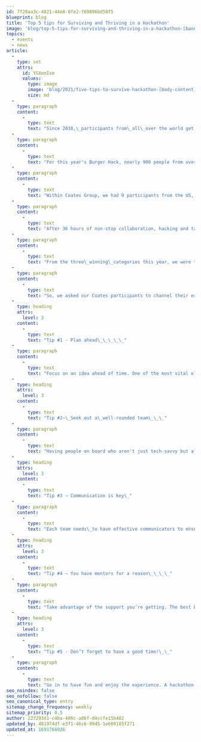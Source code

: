 ```yaml
---
id: 7f28aa3c-4821-44e8-8fe2-f69896bd58f5
blueprint: blog
title: 'Top 5 tips for Surviving and Thriving in a Hackathon'
image: 'blog/top-5-tips-for-surviving-and-thriving-in-a-hackathon-[banner].png'
topics:
  - events
  - news
article:
  -
    type: set
    attrs:
      id: YGXooIsm
      values:
        type: image
        image: 'blog/2021/five-tips-to-survive-hackathon-[body-content].png'
        size: md
  -
    type: paragraph
    content:
      -
        type: text
        text: "Since 2018,\_participants from\_all\_over the world get together to contribute their diverse talents,\_time and\_innovative ideas to support McDonald’s in solving\_challenges\_for the future of its restaurants, its people and the wider community.\_\_\_\_\_"
  -
    type: paragraph
    content:
      -
        type: text
        text: "For this year's Burger Hack, nearly 900 people from over 42 countries put their heads together to bring unique perspectives to the table and solve challenges that resulted\_in real-life McDonald’s innovations.\_\_"
  -
    type: paragraph
    content:
      -
        type: text
        text: "Within Coates Group, we had 9 participants from the US, Canada and Australia\_work across\_six different teams\_in collaboration with\_McDonald’s\_employees\_as well as other vendors.\_\_\_"
  -
    type: paragraph
    content:
      -
        type: text
        text: "After 36 hours of non-stop collaboration, hacking and tackling real-world problems,\_each team presented\_its\_ideas to the judges, and then the winners were announced.\_\_"
  -
    type: paragraph
    content:
      -
        type: text
        text: "From the three\_winning\_categories this year, we were thrilled\_that one of our own, Ian Erickson,\_was\_a member of the winning team in the\_Restaurant category!\_\_\_"
  -
    type: paragraph
    content:
      -
        type: text
        text: "So, we asked our Coates participants to channel their expertise, entrepreneurial spirit and creativity to give us their best advice on how to survive and thrive in a hackathon - and here’s what they said.\_\_\_"
  -
    type: heading
    attrs:
      level: 3
    content:
      -
        type: text
        text: "Tip #1 - Plan ahead\_\_\_\_\_"
  -
    type: paragraph
    content:
      -
        type: text
        text: "Focus on an idea ahead of time. One of the most vital elements to surviving and thriving in a hackathon involves planning and preparing before the hackathon has even begun. Discuss potential challenges with your team early on and brainstorm creative ideas at least a week in advance. That way, you can feel a little more at ease and focus your attention on solving the challenge rather than trying to scramble for what to solve once the event has begun.\_\_\_\_"
  -
    type: heading
    attrs:
      level: 3
    content:
      -
        type: text
        text: "Tip #2–\_Seek out a\_well-rounded team\_\_\_"
  -
    type: paragraph
    content:
      -
        type: text
        text: "Having people on board who aren't just tech-savvy but also diligent and fast decision-makers who can think on their feet is very important. Each team only have 36 hours to explore, take risks, and ideate solutions so, having that creative skillset to think outside the box is just as important as being technically sound.\_\_\_\_"
  -
    type: heading
    attrs:
      level: 3
    content:
      -
        type: text
        text: "Tip #3 – Communication is key\_"
  -
    type: paragraph
    content:
      -
        type: text
        text: "Each team needs\_to have effective communicators to ensure everyone's on the same page. A team that can remain focused and calm under pressure will avoid miscommunication and result in a better outcome. It’s about being ‘all in’ whilst staying connected with your team and meeting at the finish line - together.\_\_"
  -
    type: heading
    attrs:
      level: 3
    content:
      -
        type: text
        text: "Tip #4 – You have mentors for a reason\_\_\_\_"
  -
    type: paragraph
    content:
      -
        type: text
        text: "Take advantage of the support you’re getting. The best bit about a hackathon is having mentors whose job is to coach, challenge and guide you and your team during the process. They’re there to listen, help you brainstorm ideas, give advice and keep your team on track. So, don’t be afraid to ask as many questions as you need and make use of the opportunity given to you.\_\_\_"
  -
    type: heading
    attrs:
      level: 3
    content:
      -
        type: text
        text: "Tip #5 - Don’t forget to have a good time!\_\_"
  -
    type: paragraph
    content:
      -
        type: text
        text: "Go in to have fun and enjoy the experience. A hackathon isn’t just about winning but also testing your ability to work together in achieving the same outcome. It's about collaboration, teamwork and acceptance of diverse opinions from teams of various disciplines and backgrounds. The best part about it is immersing yourself in the experience to build stronger and lasting relationships with\_the people in\_your team.\_\_"
seo_noindex: false
seo_nofollow: false
seo_canonical_type: entry
sitemap_change_frequency: weekly
sitemap_priority: 0.5
author: 227293d1-c4ba-400c-a06f-d4ccfe15b482
updated_by: 481974df-e3f1-46c6-9945-1e609185f271
updated_at: 1691766936
---
```

